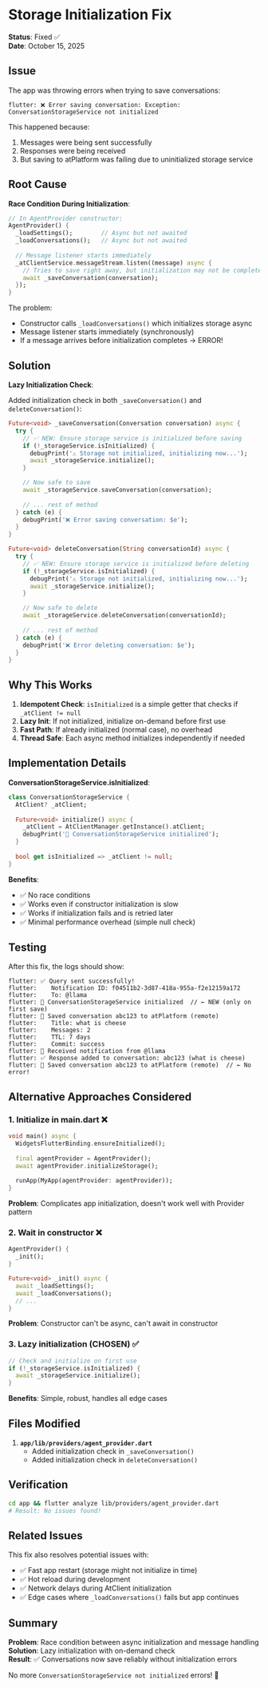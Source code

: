 # Storage Initialization Fix

**Status**: Fixed ✅  
**Date**: October 15, 2025

## Issue

The app was throwing errors when trying to save conversations:

```
flutter: ❌ Error saving conversation: Exception: ConversationStorageService not initialized
```

This happened because:
1. Messages were being sent successfully
2. Responses were being received
3. But saving to atPlatform was failing due to uninitialized storage service

## Root Cause

**Race Condition During Initialization**:

```dart
// In AgentProvider constructor:
AgentProvider() {
  _loadSettings();        // Async but not awaited
  _loadConversations();   // Async but not awaited
  
  // Message listener starts immediately
  _atClientService.messageStream.listen((message) async {
    // Tries to save right away, but initialization may not be complete!
    await _saveConversation(conversation);
  });
}
```

The problem:
- Constructor calls `_loadConversations()` which initializes storage async
- Message listener starts immediately (synchronously)
- If a message arrives before initialization completes → ERROR!

## Solution

**Lazy Initialization Check**:

Added initialization check in both `_saveConversation()` and `deleteConversation()`:

```dart
Future<void> _saveConversation(Conversation conversation) async {
  try {
    // ✅ NEW: Ensure storage service is initialized before saving
    if (!_storageService.isInitialized) {
      debugPrint('⚠️ Storage not initialized, initializing now...');
      await _storageService.initialize();
    }

    // Now safe to save
    await _storageService.saveConversation(conversation);
    
    // ... rest of method
  } catch (e) {
    debugPrint('❌ Error saving conversation: $e');
  }
}

Future<void> deleteConversation(String conversationId) async {
  try {
    // ✅ NEW: Ensure storage service is initialized before deleting
    if (!_storageService.isInitialized) {
      debugPrint('⚠️ Storage not initialized, initializing now...');
      await _storageService.initialize();
    }

    // Now safe to delete
    await _storageService.deleteConversation(conversationId);
    
    // ... rest of method
  } catch (e) {
    debugPrint('❌ Error deleting conversation: $e');
  }
}
```

## Why This Works

1. **Idempotent Check**: `isInitialized` is a simple getter that checks if `_atClient != null`
2. **Lazy Init**: If not initialized, initialize on-demand before first use
3. **Fast Path**: If already initialized (normal case), no overhead
4. **Thread Safe**: Each async method initializes independently if needed

## Implementation Details

**ConversationStorageService.isInitialized**:
```dart
class ConversationStorageService {
  AtClient? _atClient;
  
  Future<void> initialize() async {
    _atClient = AtClientManager.getInstance().atClient;
    debugPrint('💾 ConversationStorageService initialized');
  }
  
  bool get isInitialized => _atClient != null;
}
```

**Benefits**:
- ✅ No race conditions
- ✅ Works even if constructor initialization is slow
- ✅ Works if initialization fails and is retried later
- ✅ Minimal performance overhead (simple null check)

## Testing

After this fix, the logs should show:

```
flutter: ✅ Query sent successfully!
flutter:    Notification ID: f04511b2-3d87-418a-955a-f2e12159a172
flutter:    To: @llama
flutter: 💾 ConversationStorageService initialized  // ← NEW (only on first save)
flutter: 💾 Saved conversation abc123 to atPlatform (remote)
flutter:    Title: what is cheese
flutter:    Messages: 2
flutter:    TTL: 7 days
flutter:    Commit: success
flutter: 📨 Received notification from @llama
flutter: ✅ Response added to conversation: abc123 (what is cheese)
flutter: 💾 Saved conversation abc123 to atPlatform (remote)  // ← No error!
```

## Alternative Approaches Considered

### 1. Initialize in main.dart ❌
```dart
void main() async {
  WidgetsFlutterBinding.ensureInitialized();
  
  final agentProvider = AgentProvider();
  await agentProvider.initializeStorage();
  
  runApp(MyApp(agentProvider: agentProvider));
}
```

**Problem**: Complicates app initialization, doesn't work well with Provider pattern

### 2. Wait in constructor ❌
```dart
AgentProvider() {
  _init();
}

Future<void> _init() async {
  await _loadSettings();
  await _loadConversations();
  // ...
}
```

**Problem**: Constructor can't be async, can't await in constructor

### 3. Lazy initialization (CHOSEN) ✅
```dart
// Check and initialize on first use
if (!_storageService.isInitialized) {
  await _storageService.initialize();
}
```

**Benefits**: Simple, robust, handles all edge cases

## Files Modified

1. **`app/lib/providers/agent_provider.dart`**
   - Added initialization check in `_saveConversation()`
   - Added initialization check in `deleteConversation()`

## Verification

```bash
cd app && flutter analyze lib/providers/agent_provider.dart
# Result: No issues found!
```

## Related Issues

This fix also resolves potential issues with:
- ✅ Fast app restart (storage might not initialize in time)
- ✅ Hot reload during development
- ✅ Network delays during AtClient initialization
- ✅ Edge cases where `_loadConversations()` fails but app continues

## Summary

**Problem**: Race condition between async initialization and message handling  
**Solution**: Lazy initialization with on-demand check  
**Result**: ✅ Conversations now save reliably without initialization errors

No more `ConversationStorageService not initialized` errors! 🎉
